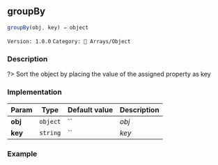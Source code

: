 ## groupBy 
  ```javascript
 groupBy(obj, key) ⇒ object 
``` 

 ` Version: 1.0.0 ` 
` Category: 🧾 Arrays/Object ` 

### Description 

?> Sort the object by placing the value of the assigned property as key 

### Implementation 

| Param | Type | Default value | Description | 
| --- | --- | --- | --- | 
| **obj** | `object` | `` | _obj_ | 
| **key** | `string` | `` | _key_ | 

### Example 

 ```javascript 
  
 ```  

